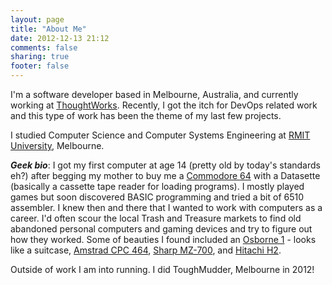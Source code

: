 ```yaml
---
layout: page
title: "About Me"
date: 2012-12-13 21:12
comments: false
sharing: true
footer: false
---
```

I'm a software developer based in Melbourne, Australia, and currently working at [ThoughtWorks](http://www.thoughtworks.com/).  Recently, I got the itch for DevOps related work and this type of work has been the theme of my last few projects.

I studied Computer Science and Computer Systems Engineering at [RMIT University](http://www.rmit.edu.au/), Melbourne.

**_Geek bio_**: I got my first computer at age 14 (pretty old by today's standards eh?) after begging my mother to buy me a [Commodore 64](http://en.wikipedia.org/wiki/Commodore_64) with a Datasette (basically a cassette tape reader for loading programs). I mostly played games but soon discovered BASIC programming and tried a bit of 6510 assembler. I knew then and there that I wanted to work with computers as a career. I'd often scour the local Trash and Treasure markets to find old abandoned personal computers and gaming devices and try to figure out how they worked. Some of beauties I found included an [Osborne 1](http://oldcomputers.net/osborne.html) - looks like a suitcase, [Amstrad CPC 464](http://www.old-computers.com/museum/computer.asp?c=84), [Sharp MZ-700](http://www.old-computers.com/MUSEUM/computer.asp?c=87), and [Hitachi H2](http://www.old-computers.com/museum/computer.asp?c=581&st=1).

Outside of work I am into running.  I did ToughMudder, Melbourne in 2012!
